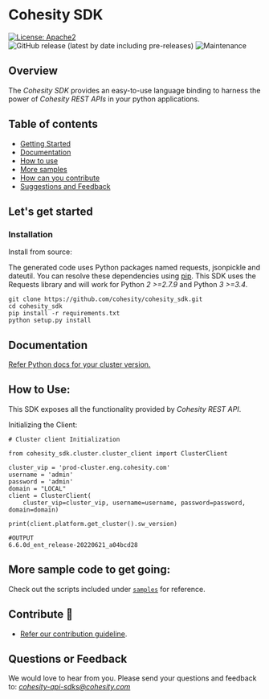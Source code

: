 Cohesity SDK
=================
[![License: Apache2](https://img.shields.io/hexpm/l/plug.svg)](https://github.com/cohesity/cohesity_sdk/blob/master/LICENSE)
![GitHub release (latest by date including pre-releases)](https://img.shields.io/github/v/release/cohesity/cohesity_sdk?include_prereleases)
![Maintenance](https://img.shields.io/maintenance/yes/2022)
## Overview

The *Cohesity SDK*  provides an easy-to-use language binding to
harness the power of *Cohesity REST APIs* in your python applications.

## Table of contents 

 - [Getting Started](#get-started)
 - [Documentation](#documentation)
 - [How to use](#howto)
 - [More samples](#sample)
 - [How can you contribute](#contribute)
 - [Suggestions and Feedback](#suggest)
 

## <a name="get-started"></a> Let's get started 

### Installation

Install from source:

The generated code uses Python packages named requests, jsonpickle and dateutil.
You can resolve these dependencies using [pip](https://pip.pypa.io/en/stable/).
This SDK uses the Requests library and will work for Python *2 >=2.7.9*
and Python *3 >=3.4*.
```
git clone https://github.com/cohesity/cohesity_sdk.git
cd cohesity_sdk
pip install -r requirements.txt
python setup.py install
```

## <a name="documentation"></a> Documentation 

<a href="https://developer.cohesity.com/versions.html">Refer Python docs for your cluster version. </a>

## <a name="howto"></a> How to Use: 

This SDK exposes all the functionality provided by *Cohesity REST API*.

Initializing the Client:
```
# Cluster client Initialization

from cohesity_sdk.cluster.cluster_client import ClusterClient

cluster_vip = 'prod-cluster.eng.cohesity.com'
username = 'admin'
password = 'admin'
domain = "LOCAL"
client = ClusterClient(
    cluster_vip=cluster_vip, username=username, password=password, domain=domain)

print(client.platform.get_cluster().sw_version)

#OUTPUT
6.6.0d_ent_release-20220621_a04bcd28
```

## <a name="sample"></a> More sample code to get going: 

Check out the scripts included under [`samples`](./samples) for reference.

## <a name="contribute"></a> Contribute :handshake:

* [Refer our contribution guideline](./CONTRIBUTING.md).


## <a name ="suggest"></a> Questions or Feedback

We would love to hear from you. Please send your questions and feedback to: *cohesity-api-sdks@cohesity.com*
